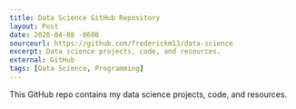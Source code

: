 ```yaml
---
title: Data Science GitHub Repository
layout: Post
date: 2020-04-08 -0600
sourceurl: https://github.com/frederickm13/data-science
excerpt: Data science projects, code, and resources.
external: GitHub
tags: [Data Science, Programming]
---
```


This GitHub repo contains my data science projects, code, and resources.